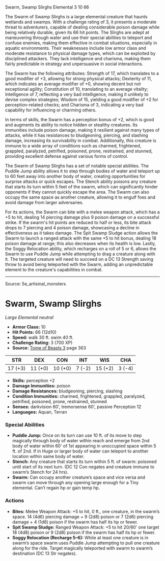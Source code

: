 <MonsterName/>Swarm, Swamp Slirghs</MonsterName>
<CreatureType/>Elemental</CreatureType>
<CR/>3</CR>
<AC/>10</AC>
<HP/>66</HP>
<summary>The Swarm of Swamp Slirghs is a large elemental creature that haunts wetlands and swamps. With a challenge rating of 3, it presents a moderate threat to adventurers, capable of dealing considerable poison damage while being relatively durable, given its 66 hit points. The Slirghs are adept at maneuvering through water and use their special abilities to teleport and confuse enemies, making them effective in combat situations, especially in aquatic environments. Their weaknesses include low armor class and moderate resistance to physical damage types, which can be exploited by disciplined attackers. They lack intelligence and charisma, making them fairly predictable in strategy and unpersuasive in social interactions.</summary>

<detail>

The Swarm has the following attributes: Strength of 17, which translates to a good modifier of +3, allowing for strong physical attacks; Dexterity of 11, which indicates an average modifier of +0, showing decent but not exceptional agility; Constitution of 10, translating to an average vitality; Intelligence of 7, reflecting a very bad intelligence, making it unlikely to devise complex strategies; Wisdom of 15, yielding a good modifier of +2 for perception-related checks; and Charisma of 3, indicating a very bad capability for influencing or charming others. 

In terms of skills, the Swarm has a perception bonus of +2, which is good and augments its ability to notice hidden or stealthy creatures. Its immunities include poison damage, making it resilient against many types of attacks, while it has resistances to bludgeoning, piercing, and slashing damage, increasing its survivability in combat. Additionally, this creature is immune to a wide array of conditions such as charmed, frightened, grappled, paralyzed, petrified, poisoned, prone, restrained, and stunned, providing excellent defense against various forms of control.

The Swarm of Swamp Slirghs has a set of notable special abilities. The Puddle Jump ability allows it to step through bodies of water and teleport up to 60 feet away into another body of water, creating opportunities for surprise attacks or quick escapes. The Stench ability poisons any creature that starts its turn within 5 feet of the swarm, which can significantly hinder opponents if they cannot quickly escape the area. The Swarm can also occupy the same space as another creature, allowing it to engulf foes and avoid damage from larger adversaries.

For its actions, the Swarm can bite with a melee weapon attack, which has a +5 to hit, dealing 14 piercing damage plus 9 poison damage on a successful strike. If the swarm's hit points are reduced to half or less, its bite attack drops to 7 piercing and 4 poison damage, showcasing a decline in effectiveness as it takes damage. The Spit Swamp Sludge action allows the Swarm to launch a ranged attack with the same +5 to hit bonus, dealing 18 poison damage at range; this also decreases when its health is low. Lastly, the Soggy Relocation ability, which recharges on a roll of 5 or 6, allows the Swarm to use Puddle Jump while attempting to drag a creature along with it. The targeted creature will need to succeed on a DC 13 Strength saving throw to avoid being teleported with the Swarm, adding an unpredictable element to the creature's capabilities in combat.</detail>



---

Source: 5e_artisinal_monsters

# Swarm, Swamp Slirghs

*Large* *Elemental* *neutral*

- **Armor Class:** 10
- **Hit Points:** 66 (12d10)
- **Speed:** walk 30 ft. swim 40 ft.
- **Challenge Rating:** 3 (700 XP)
- **Source:** [Tome of Beasts 3](https://koboldpress.com/kpstore/product/tome-of-beasts-3-for-5th-edition/) page 363

| STR | DEX | CON | INT | WIS | CHA |
| --- | --- | --- | --- | --- | --- |
| 17 (+3) | 11 (+0) | 10 (+0) | 7 (-2) | 15 (+2) | 3 (-4) |

- **Skills:** perception +2
- **Damage Immunities:** poison
- **Damage Resistances:** bludgeoning, piercing, slashing
- **Condition Immunities:** charmed, frightened, grappled, paralyzed, petrified, poisoned, prone, restrained, stunned
- **Senses:** darkvision 60', tremorsense 60', passive Perception 12
- **Languages:** Aquan, Terran

### Special Abilities

- **Puddle Jump:** Once on its turn can use 10 ft. of its move to step magically through body of water within reach and emerge from 2nd body of water within 60' of 1st appearing in unoccupied space within 5 ft. of 2nd. If in Huge or larger body of water can teleport to another location within same body of water.
- **Stench:** Any creature that starts its turn within 5 ft. of swarm: poisoned until start of its next turn. (DC 12 Con negates and creature immune to swarm’s Stench for 24 hrs).
- **Swarm:** Can occupy another creature’s space and vice versa and swarm can move through any opening large enough for a Tiny elemental. Can’t regain hp or gain temp hp.

### Actions

- **Bites:** Melee Weapon Attack: +5 to hit, 0 ft., one creature, in the swarm’s space. 14 (4d6) piercing damage + 9 (2d8) poison or 7 (2d6) piercing damage + 4 (1d8) poison if the swarm has half its hp or fewer.
- **Spit Swamp Sludge:** Ranged Weapon Attack: +5 to hit 20/60' one target 18 (4d8) poison or 9 (2d8) poison if the swarm has half its hp or fewer.
- **Soggy Relocation (Recharge 5–6):** While at least one creature is in swarm’s space swarm uses Puddle Jump attempting to pull one creature along for the ride. Target magically teleported with swarm to swarm’s destination (DC 13 Str negates).




